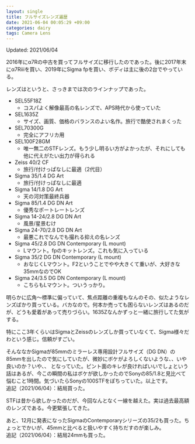 ```yaml
---
layout: single
title: フルサイズレンズ遍歴
date: 2021-06-04 00:05:29 +09:00
categories: dairy
tags: Camera Lens
---
```


Updated: 2021/06/04

2016年にα7Rの中古を買ってフルサイズに移行したのであった。後に2017年末にα7Riiiを買い、2019年にSigma fpを買い、ボディは主に後の2台でやっている。

レンズはというと、さっきまでは次のラインナップであった。

  * SEL55F18Z
    * コスパよく解像最高の名レンズで、APS時代から使っていた
  * SEL1635Z
    * サイズ、画質、価格のバランスのよい名作。旅行で酷使されまくった
  * SEL70300G
    * 完全にアフリカ用
  * SEL100F28GM
    * 唯一無二のSTFレンズ。もう少し明るい方がよかったが、それにしても他に代えがたい出力が得られる
  * Zeiss 40/2 CF
    * 旅行/付けっぱなしに最適（2代目）
  * Sigma 35/1.4 DG Art
    * 旅行/付けっぱなしに最適
  * Sigma 14/1.8 DG Art
    * 天の河対策最終兵器
  * Sigma 85/1.4 DG DN Art
    * 優秀なポートレートレンズ
  * Sigma 14-24/2.8 DG DN Art
    * 風景/星景むけ
  * Sigma 24-70/2.8 DG DN Art
    * 最悪これでなんでも撮れる抑えの名レンズ
  * Sigma 45/2.8 DG DN Contemporary (L mount)
    * Lマウント。fpのキットレンズ。これも気に入っている
  * Sigma 35/2 DG DN Contemporary (L mount)
    * おなじくLマウント。F2ということでやや大きくて重いが、大好きな35mmなのでOK
  * Sigma 24/3.5 DG DN Contemporary (L mount)
    * こちらもLマウント。ついうっかり。

明らかに広角～標準に偏っていて、焦点距離の重複もなんのその、似たようなレンズばかり買っている。バカなので。何本か売っても困らないレンズはあるのだが、どうも愛着があって売りづらい。1635Zなんかずっと一緒に旅行してた気がする。

特にここ3年くらいはSigmaとZeissのレンズしか買っていなくて、Sigma様々だわという感じ。信頼がすごい。

そんななかSigmaが85mmのミラーレス専用設計フルサイズ（DG DN）の85mmを出したので気にしていたが、微妙にボケがよろしくないような、、いや良いのか？いや、、 となっていた。ピント面のキレが良ければいいでしょという話はあるが、今この瞬間の私はボケが欲しかったのでSonyの85/1.8と見比べて悩むこと1時間。気づいたらSonyの100STFをぽちっていた。以上です。  
追記（2021/06/04）：結局買った。

STFは昔から欲しかったのだが、今回なんとなく一線を越えた。実は過去最高額のレンズである。今更緊張してきた。

あと、12月に発表になったSigmaのContemporaryシリーズの35/2も買った。ちょっとでかいが、45mmと比べると扱いやすく持ちだすのが楽しみ。  
追記（2021/06/04）：結局24mmも買った。
